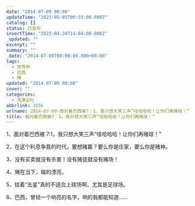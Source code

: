 ```yaml
---
date: "2014-07-09 00:00"
updateTime: "2023-05-05T00:55:00.000Z"
catalog: []
status: 已发布
insertTime: "2023-04-28T14:04:00.000Z"
_updated: ""
excerpt: ""
summary: ""
_date: "2014-07-09T00:00:00.000+08:00"
tags:
  - 世界杯
  - 巴西
  - 赌
updated: "2014-07-09 00:00"
cover: ""
categories:
  - 洗漱必吐
abbrlink: 1556
urlname: 2014-07-09-面对着巴西被7：1，我只想大笑三声“哇哈哈哈！让你们再赌球！”
title: 面对着巴西被7：1，我只想大笑三声“哇哈哈哈！让你们再赌球！”
---
```


1、面对着巴西被 7:1，我只想大笑三声“哇哈哈哈！让你们再赌球！”

2、在这个利息争竟的时代，要想赌赢？要么你是庄家，要么你是赌神。

3、没有买卖就没有杀害！没有赌徒就没有赌场！

4、赌在当下，输的漂亮。

5、挂着“五星”真的不适合上球场啊，尤其是足球场。

6、巴西，曾经一个响亮的名字，响的我都能知道……
